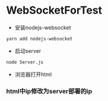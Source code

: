 # WebSocketForTest

- 安装nodejs-websocket

```bash
yarn add nodejs-websocket
```

- 启动server

```bash
node Server.js
```

- 浏览器打开html

### **html中ip修改为server部署的ip**
